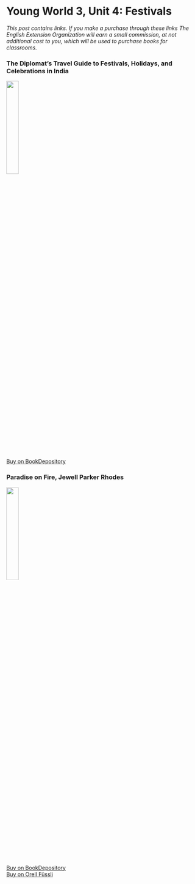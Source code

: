 # Young World 3, Unit 4: Festivals
*This post contains links. If you make a purchase through these links The English Extension Organization will earn a small commission, at not additional cost to you, which will be used to purchase books for classrooms.*


### The Diplomat’s Travel Guide to Festivals, Holidays, and Celebrations in India

<img src="https://imgur.com/7xZJf2L.png" width="25%" />


<a href="https://www.bookdepository.com/Diplomats-Travel-Guide-Festivals-Holidays-Celebrations-India-Mohan-Pandey/9798615530456?ref=grid-view&qid=1674320907383&sr=1-1" rel="nofollow"> Buy on BookDepository</a>  

### Paradise on Fire, Jewell Parker Rhodes

<img src="https://imgur.com/fZ4PdHh.png" width="25%" />


<a href="https://www.bookdepository.com/Kids-Around-World-Celebrate-Best-Feasts-Festivals-from-Many-Lands-L-Jones/9780471345275?ref=grid-view&qid=1674321111991&sr=1-1" rel="nofollow"> Buy on BookDepository</a>  
<a href="https://www.orellfuessli.ch/shop/home/artikeldetails/A1005087127" rel="nofollow">Buy on Orell Füssli</a>
<!--stackedit_data:
eyJoaXN0b3J5IjpbLTEyMTY0NDA4MTcsMjY0OTY4OTQ2LC0xMT
MxODAzMTU2XX0=
-->